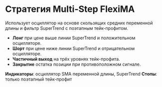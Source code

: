 # Стратегия Multi-Step FlexiMA

Использует осциллятор на основе скользящих средних переменной длины и фильтр SuperTrend с поэтапным тейк-профитом.

- **Лонг** при цене выше линии SuperTrend и положительном осцилляторе.
- **Шорт** при цене ниже линии SuperTrend и отрицательном осцилляторе.
- **Частичный выход** на трёх уровнях тейк-профита.
- **Закрытие** остатка позиции при противоположном сигнале.

**Индикаторы**: осциллятор SMA переменной длины, SuperTrend
**Стопы**: только поэтапный тейк-профит
